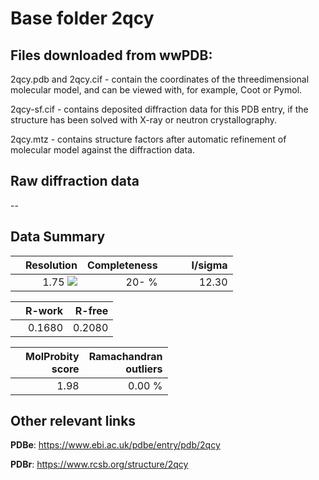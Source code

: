 # Base folder 2qcy

## Files downloaded from wwPDB:

2qcy.pdb and 2qcy.cif - contain the coordinates of the threedimensional molecular model, and can be viewed with, for example, Coot or Pymol.

2qcy-sf.cif - contains deposited diffraction data for this PDB entry, if the structure has been solved with X-ray or neutron crystallography.

2qcy.mtz - contains structure factors after automatic refinement of molecular model against the diffraction data.

## Raw diffraction data

--<br> 

## Data Summary
|   | Resolution | Completeness| I/sigma |
|---|-------------:|----------------:|--------------:|
|   |1.75 <img src="https://latex.codecogs.com/svg.latex?{\mbox{\normalfont\AA}}"/>|  20- %|<img width=50/>12.30|

|   | **R-work**| **R-free**   
|---|-------------:|----------------:|           
||0.1680|0.2080|

|   |**MolProbity<br>score**| **Ramachandran<br>outliers** 
|---|-------------:|----------------:|
||1.98|0.00 %|

## Other relevant links 
**PDBe**:  https://www.ebi.ac.uk/pdbe/entry/pdb/2qcy
 
**PDBr**: https://www.rcsb.org/structure/2qcy 

